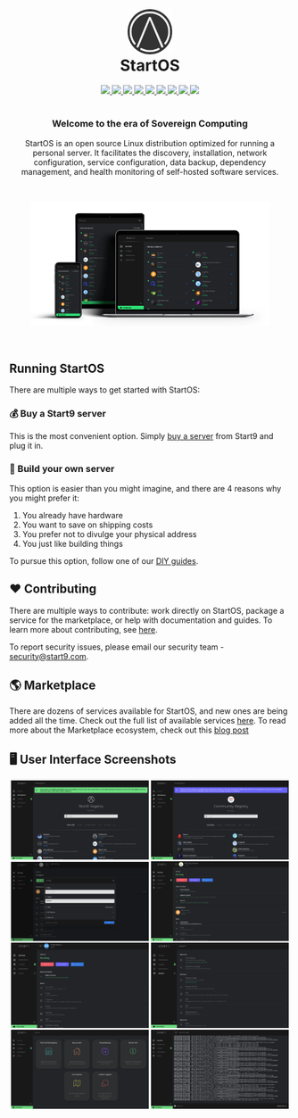 <div align="center">
  <img src="frontend/projects/shared/assets/img/icon.png" alt="StartOS Logo" width="16%" />
  <h1 style="margin-top: 0;">StartOS</h1>
  <a href="https://github.com/Start9Labs/start-os/releases">
    <img src="https://img.shields.io/github/v/tag/Start9Labs/start-os?color=success" />
  </a>
  <a href="https://github.com/Start9Labs/start-os/actions/workflows/startos-iso.yaml">
    <img src="https://github.com/Start9Labs/start-os/actions/workflows/startos-iso.yaml/badge.svg">
  </a>
  <a href="https://twitter.com/start9labs">
    <img src="https://img.shields.io/twitter/follow/start9labs?label=Follow">
  </a>
  <a href="http://mastodon.start9labs.com">
    <img src="https://img.shields.io/mastodon/follow/000000001?domain=https%3A%2F%2Fmastodon.start9labs.com&label=Follow&style=social">
  </a>
  <a href="https://matrix.to/#/#community:matrix.start9labs.com">
    <img src="https://img.shields.io/badge/community-matrix-yellow">
  </a>
  <a href="https://t.me/start9_labs">
    <img src="https://img.shields.io/badge/community-telegram-informational">
  </a>
  <a href="https://docs.start9.com">
    <img src="https://img.shields.io/badge/support-docs-important">
  </a>
  <a href="https://matrix.to/#/#community-dev:matrix.start9labs.com">
    <img src="https://img.shields.io/badge/developer-matrix-blueviolet">
  </a>
  <a href="https://start9.com">
    <img src="https://img.shields.io/website?down_color=lightgrey&down_message=offline&up_color=green&up_message=online&url=https%3A%2F%2Fstart9.com">
  </a>
</div>
<br />
<div align="center">
  <h3>
    Welcome to the era of Sovereign Computing
  </h3>
  <p>
    StartOS is an open source Linux distribution optimized for running a personal server. It facilitates the discovery, installation, network configuration, service configuration, data backup, dependency management, and health monitoring of self-hosted software services.
  </p>
</div>
<br />
<p align="center">
<img src="assets/StartOS.png" alt="StartOS" width="85%">
</p>
<br />

## Running StartOS
There are multiple ways to get started with StartOS:

### 💰 Buy a Start9 server
This is the most convenient option. Simply [buy a server](https://store.start9.com) from Start9 and plug it in.

### 👷 Build your own server
This option is easier than you might imagine, and there are 4 reasons why you might prefer it:
1. You already have hardware
1. You want to save on shipping costs
1. You prefer not to divulge your physical address
1. You just like building things

To pursue this option, follow one of our [DIY guides](https://start9.com/latest/diy).

## ❤️ Contributing
There are multiple ways to contribute: work directly on StartOS, package a service for the marketplace, or help with documentation and guides. To learn more about contributing, see [here](https://start9.com/contribute/).

To report security issues, please email our security team - security@start9.com.

## 🌎 Marketplace
There are dozens of services available for StartOS, and new ones are being added all the time. Check out the full list of available services [here](https://marketplace.start9.com/marketplace). To read more about the Marketplace ecosystem, check out this [blog post](https://blog.start9.com/start9-marketplace-strategy/)

## 🖥️ User Interface Screenshots

<p align="center">
<img src="assets/registry.png" alt="StartOS Marketplace" width="49%">
<img src="assets/community.png" alt="StartOS Community Registry" width="49%">
<img src="assets/c-lightning.png" alt="StartOS NextCloud Service" width="49%">
<img src="assets/btcpay.png" alt="StartOS BTCPay Service" width="49%">
<img src="assets/nextcloud.png" alt="StartOS System Settings" width="49%">
<img src="assets/system.png" alt="StartOS System Settings" width="49%">
<img src="assets/welcome.png" alt="StartOS System Settings" width="49%">
<img src="assets/logs.png" alt="StartOS System Settings" width="49%">
</p>
